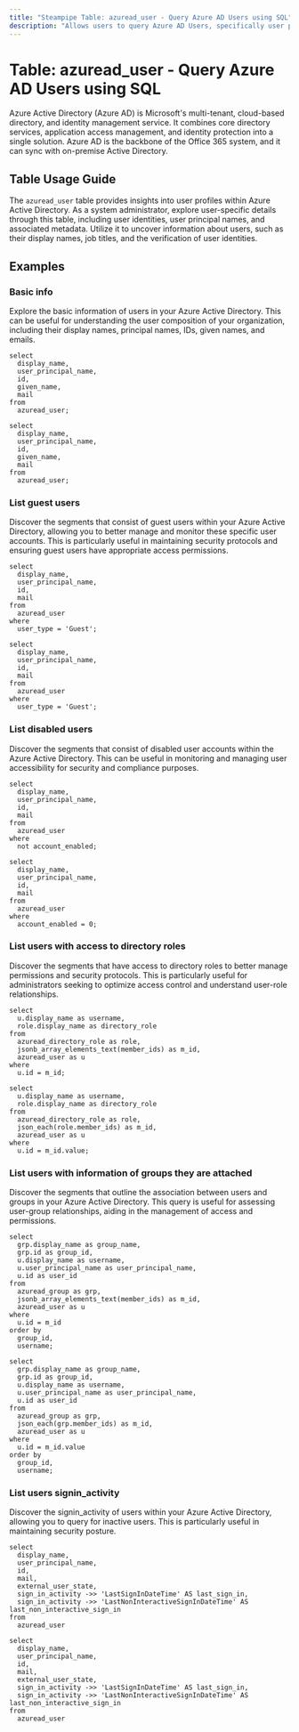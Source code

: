 ```yaml
---
title: "Steampipe Table: azuread_user - Query Azure AD Users using SQL"
description: "Allows users to query Azure AD Users, specifically user profiles, providing insights into user information and behavior."
---
```


# Table: azuread_user - Query Azure AD Users using SQL

Azure Active Directory (Azure AD) is Microsoft's multi-tenant, cloud-based directory, and identity management service. It combines core directory services, application access management, and identity protection into a single solution. Azure AD is the backbone of the Office 365 system, and it can sync with on-premise Active Directory.

## Table Usage Guide

The `azuread_user` table provides insights into user profiles within Azure Active Directory. As a system administrator, explore user-specific details through this table, including user identities, user principal names, and associated metadata. Utilize it to uncover information about users, such as their display names, job titles, and the verification of user identities.

## Examples

### Basic info
Explore the basic information of users in your Azure Active Directory. This can be useful for understanding the user composition of your organization, including their display names, principal names, IDs, given names, and emails.

```sql+postgres
select
  display_name,
  user_principal_name,
  id,
  given_name,
  mail
from
  azuread_user;
```

```sql+sqlite
select
  display_name,
  user_principal_name,
  id,
  given_name,
  mail
from
  azuread_user;
```

### List guest users
Discover the segments that consist of guest users within your Azure Active Directory, allowing you to better manage and monitor these specific user accounts. This is particularly useful in maintaining security protocols and ensuring guest users have appropriate access permissions.

```sql+postgres
select
  display_name,
  user_principal_name,
  id,
  mail
from
  azuread_user
where
  user_type = 'Guest';
```

```sql+sqlite
select
  display_name,
  user_principal_name,
  id,
  mail
from
  azuread_user
where
  user_type = 'Guest';
```

### List disabled users
Discover the segments that consist of disabled user accounts within the Azure Active Directory. This can be useful in monitoring and managing user accessibility for security and compliance purposes.

```sql+postgres
select
  display_name,
  user_principal_name,
  id,
  mail
from
  azuread_user
where
  not account_enabled;
```

```sql+sqlite
select
  display_name,
  user_principal_name,
  id,
  mail
from
  azuread_user
where
  account_enabled = 0;
```

### List users with access to directory roles
Discover the segments that have access to directory roles to better manage permissions and security protocols. This is particularly useful for administrators seeking to optimize access control and understand user-role relationships.

```sql+postgres
select
  u.display_name as username,
  role.display_name as directory_role
from
  azuread_directory_role as role,
  jsonb_array_elements_text(member_ids) as m_id,
  azuread_user as u
where
  u.id = m_id;
```

```sql+sqlite
select
  u.display_name as username,
  role.display_name as directory_role
from
  azuread_directory_role as role,
  json_each(role.member_ids) as m_id,
  azuread_user as u
where
  u.id = m_id.value;
```

### List users with information of groups they are attached
Discover the segments that outline the association between users and groups in your Azure Active Directory. This query is useful for assessing user-group relationships, aiding in the management of access and permissions.

```sql+postgres
select
  grp.display_name as group_name,
  grp.id as group_id,
  u.display_name as username,
  u.user_principal_name as user_principal_name,
  u.id as user_id
from
  azuread_group as grp,
  jsonb_array_elements_text(member_ids) as m_id,
  azuread_user as u
where
  u.id = m_id
order by
  group_id,
  username;
```

```sql+sqlite
select
  grp.display_name as group_name,
  grp.id as group_id,
  u.display_name as username,
  u.user_principal_name as user_principal_name,
  u.id as user_id
from
  azuread_group as grp,
  json_each(grp.member_ids) as m_id,
  azuread_user as u
where
  u.id = m_id.value
order by
  group_id,
  username;
```

### List users signin_activity
Discover the signin_activity of users within your Azure Active Directory, allowing you to query for inactive users. This is particularly useful in maintaining security posture.

```sql+postgres
select
  display_name,
  user_principal_name,
  id,
  mail,
  external_user_state,
  sign_in_activity ->> 'LastSignInDateTime' AS last_sign_in,
  sign_in_activity ->> 'LastNonInteractiveSignInDateTime' AS last_non_interactive_sign_in
from
  azuread_user
```

```sql+sqlite
select
  display_name,
  user_principal_name,
  id,
  mail,
  external_user_state,
  sign_in_activity ->> 'LastSignInDateTime' AS last_sign_in,
  sign_in_activity ->> 'LastNonInteractiveSignInDateTime' AS last_non_interactive_sign_in
from
  azuread_user
```